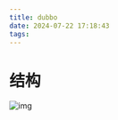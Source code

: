 ```yaml
---
title: dubbo
date: 2024-07-22 17:18:43
tags:
---
```


# 结构

![img](https://kjgadfk-1311071500.cos.ap-nanjing.myqcloud.com/image-463.png)

